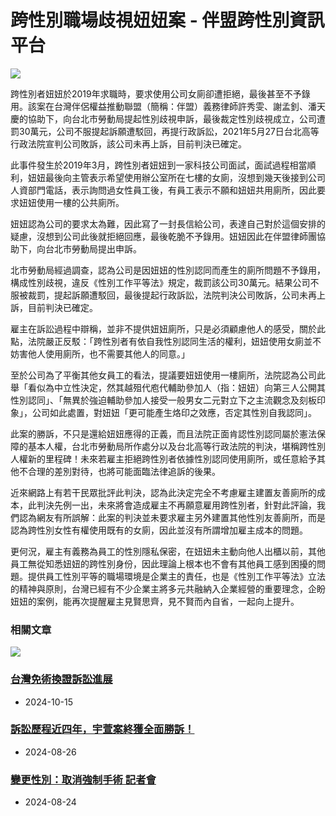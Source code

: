 # 跨性別職場歧視妞妞案 - 伴盟跨性別資訊平台

![](https://assets.tapcpr.org/transgender/2021/12/截圖-2021-12-20-上午3.04.44-1024x801.png)

跨性別者妞妞於2019年求職時，要求使用公司女廁卻遭拒絕，最後甚至不予錄用。該案在台灣伴侶權益推動聯盟（簡稱：伴盟）義務律師許秀雯、謝孟釗、潘天慶的協助下，向台北市勞動局提起性別歧視申訴，最後裁定性別歧視成立，公司遭罰30萬元，公司不服提起訴願遭駁回，再提行政訴訟，2021年5月27日台北高等行政法院宣判公司敗訴，該公司未再上訴，目前判決已確定。

此事件發生於2019年3月，跨性別者妞妞到一家科技公司面試，面試過程相當順利，妞妞最後向主管表示希望使用辦公室所在七樓的女廁，沒想到幾天後接到公司人資部門電話，表示詢問過女性員工後，有員工表示不願和妞妞共用廁所，因此要求妞妞使用一樓的公共廁所。

妞妞認為公司的要求太為難，因此寫了一封長信給公司，表達自己對於這個安排的疑慮，沒想到公司此後就拒絕回應，最後乾脆不予錄用。妞妞因此在伴盟律師團協助下，向台北市勞動局提出申訴。

北市勞動局經過調查，認為公司是因妞妞的性別認同而產生的廁所問題不予錄用，構成性別歧視，違反《性別工作平等法》規定，裁罰該公司30萬元。結果公司不服被裁罰，提起訴願遭駁回，最後提起行政訴訟，法院判決公司敗訴，公司未再上訴，目前判決已確定。

雇主在訴訟過程中辯稱，並非不提供妞妞廁所，只是必須顧慮他人的感受，關於此點，法院嚴正反駁：「跨性別者有依自我性別認同生活的權利，妞妞使用女廁並不妨害他人使用廁所，也不需要其他人的同意。」

至於公司為了平衡其他女員工的看法，提議要妞妞使用一樓廁所，法院認為公司此舉「看似為中立性決定，然其越殂代庖代輔助參加人（指：妞妞）向第三人公開其性別認同」、「無異於強迫輔助參加人接受一般男女二元對立下之主流觀念及刻板印象」，公司如此處置，對妞妞「更可能產生烙印之效應，否定其性別自我認同」。

此案的勝訴，不只是還給妞妞應得的正義，而且法院正面肯認性別認同屬於憲法保障的基本人權，台北市勞動局所作處分以及台北高等行政法院的判決，堪稱跨性別人權新的里程碑！未來若雇主拒絕跨性別者依據性別認同使用廁所，或任意給予其他不合理的差別對待，也將可能面臨法律追訴的後果。

近來網路上有若干民眾批評此判決，認為此決定完全不考慮雇主建置友善廁所的成本，此判決先例一出，未來將會造成雇主不再願意雇用跨性別者，針對此評論，我們認為網友有所誤解：此案的判決並未要求雇主另外建置其他性別友善廁所，而是認為跨性別女性有權使用既有的女廁，因此並沒有所謂增加雇主成本的問題。

更何況，雇主有義務為員工的性別隱私保密，在妞妞未主動向他人出櫃以前，其他員工無從知悉妞妞的跨性別身份，因此理論上根本也不會有其他員工感到困擾的問題。提供員工性別平等的職場環境是企業主的責任，也是《性別工作平等法》立法的精神與原則，台灣已經有不少企業主將多元共融納入企業經營的重要理念，企盼妞妞的案例，能再次提醒雇主見賢思齊，見不賢而內自省，一起向上提升。

### 相關文章

![](https://transgender.tapcpr.org/wp-content/uploads/2024/10/讀讀想想系列1_04-05-300x300.jpg)

### [台灣免術換證訴訟進展](https://transgender.tapcpr.org/archives/8731)

- 2024-10-15

### [訴訟歷程近四年，宇萱案終獲全面勝訴！](https://transgender.tapcpr.org/archives/8228)

- 2024-08-26

### [變更性別：取消強制手術 記者會](https://transgender.tapcpr.org/archives/8117)

- 2024-08-24